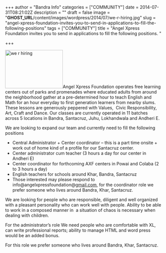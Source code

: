 +++
author = "Bandra Info"
categories = ["COMMUNITY"]
date = 2014-07-31T08:21:02Z
description = ""
draft = false
image = "__GHOST_URL__/content/images/wordpress/2014/07/we-r-hiring.jpg"
slug = "angel-xpress-foundation-invites-you-to-send-in-applications-to-fill-the-following-positions"
tags = ["COMMUNITY"]
title = "Angel Xpress Foundation invites you to send in applications to fill the following positions. "

+++


<p class="p1"><a href="https://i1.wp.com/powai.info/wp-content/uploads/2014/07/we-r-hiring.jpg?ssl=1"><img loading="lazy" class="alignright size-full wp-image-20518" src="https://i1.wp.com/powai.info/wp-content/uploads/2014/07/we-r-hiring.jpg?resize=186%2C124&#038;ssl=1" alt="we r hiring" width="186" height="124" data-recalc-dims="1" /></a>Angel Xpress Foundation operates free learning centers out of parks and promenades where educated adults from around the neighborhood gather at a pre-determined hour to teach English and Math for an hour everyday to first generation learners from nearby slums. These lessons are generously peppered with Values,  Civic Responsibility, Art, Craft and Dance. Our classes are currently operated in 11 batches across 5 locations in Bandra, Santacruz, Juhu, Lokhandwala and Andheri E.</p>
<p class="p1">We are looking to expand our team and currently need to fill the following positions</p>
<ul class="ul1">
<li class="li3">Central Administrator + Center coordinator &#8211; this is a part time onsite + work out of home kind of a profile for our Santacruz center.</li>
<li class="li3">Center administrator cum teacher (3 hours a day for our center in Andheri E)</li>
<li class="li3">Center coordinator for forthcoming AXF centers in Powai and Colaba (2 to 3 hours a day)</li>
<li class="li3">English teachers for schools around Khar, Bandra, Santacruz</li>
<li class="li3">Those interested may please respond to info@angelxpressfoundation@<a href="https://gmail.com/"><span class="s1">gmail.com</span></a>, for the coordinator role we prefer someone who lives around Bandra, Khar, Santacruz.</li>
</ul>
<p class="p1">We are looking for people who are responsible, diligent and well organized with a pleasant personality who can work well with people. Ability to be able to work in a composed manner in  a situation of chaos is necessary when dealing with children.</p>
<p class="p1">For the administrator&#8217;s role We need people who are comfortable with XL, can write professional reports; ability to manage HTML and word press would be an added bonus.</p>
<p class="p1">For this role we prefer someone who lives around Bandra, Khar, Santacruz.</p>
<p></p>
<p class="p1">



